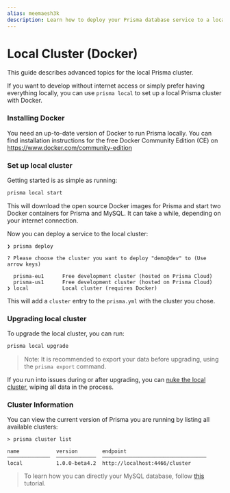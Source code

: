 ```yaml
---
alias: meemaesh3k
description: Learn how to deploy your Prisma database service to a local cluster.
---
```


# Local Cluster (Docker)

This guide describes advanced topics for the local Prisma cluster.

If you want to develop without internet access or simply prefer having everything locally, you can use `prisma local` to set up a local Prisma cluster with Docker.

### Installing Docker

You need an up-to-date version of Docker to run Prisma locally. You can find installation instructions for the free Docker Community Edition (CE) on https://www.docker.com/community-edition

### Set up local cluster

Getting started is as simple as running:

```sh
prisma local start
```

This will download the open source Docker images for Prisma and start two Docker containers for Prisma and MySQL. It can take a while, depending on your internet connection.

Now you can deploy a service to the local cluster:

```
❯ prisma deploy

? Please choose the cluster you want to deploy "demo@dev" to (Use arrow keys)

  prisma-eu1      Free development cluster (hosted on Prisma Cloud)
  prisma-us1      Free development cluster (hosted on Prisma Cloud)
❯ local           Local cluster (requires Docker)
```

This will add a `cluster` entry to the `prisma.yml` with the cluster you chose.

### Upgrading local cluster

To upgrade the local cluster, you can run:

```sh
prisma local upgrade
```

> Note: It is recommended to export your data before upgrading, using the `prisma export` command.

If you run into issues during or after upgrading, you can [nuke the local cluster](!alias-si4aef8hee), wiping all data in the process.

### Cluster Information

You can view the current version of Prisma you are running by listing all available clusters:

```
> prisma cluster list

name            version        endpoint
──────────────  ─────────────  ──────────────────────────────────
local           1.0.0-beta4.2  http://localhost:4466/cluster
```

> To learn how you can directly your MySQL database, follow [this](!alias-eechaeth3l) tutorial.